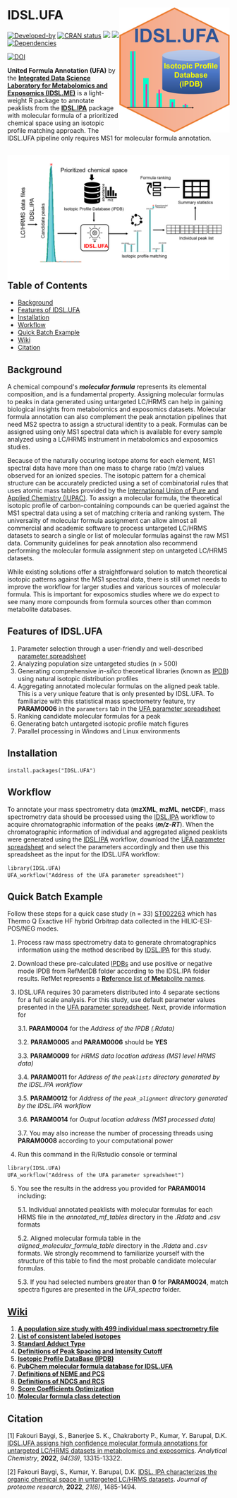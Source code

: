 # IDSL.UFA <img src='UFA_educational_files/Figures/IDSL.UFA-logo.PNG' width="250px" align="right" />

<!-- badges: start -->
[![Developed-by](https://img.shields.io/badge/Developed_by-Sadjad_Fakouri_Baygi-blue)](https://github.com/sajfb)
[![CRAN status](https://www.r-pkg.org/badges/version/IDSL.UFA)](https://cran.r-project.org/package=IDSL.UFA)
![](http://cranlogs.r-pkg.org/badges/IDSL.UFA?color=orange)
![](http://cranlogs.r-pkg.org/badges/grand-total/IDSL.UFA?color=brightgreen)
[![Dependencies](https://tinyverse.netlify.com/badge/IDSL.UFA)](https://cran.r-project.org/package=IDSL.UFA)


[![DOI](https://zenodo.org/badge/140601694.svg)](https://zenodo.org/record/7512923#.Y7m-DdXMJPY)
<!-- badges: end -->

**United Formula Annotation (UFA)** by the [**Integrated Data Science Laboratory for Metabolomics and Exposomics (IDSL.ME)**](https://www.idsl.me/) is a light-weight R package to annotate peaklists from the [**IDSL.IPA**](https://github.com/idslme/IDSL.IPA) package with molecular formula of a prioritized chemical space using an isotopic profile matching approach. The IDSL.UFA pipeline only requires MS1 for molecular formula annotation.

## <img src='UFA_educational_files/Figures/IDSL.UFA-TOC_Art.png' align="right" />

## Table of Contents

- [Background](https://github.com/idslme/IDSL.UFA#background)
- [Features of IDSL.UFA](https://github.com/idslme/IDSL.UFA#features-of-idslufa)
- [Installation](https://github.com/idslme/IDSL.UFA#installation)
- [Workflow](https://github.com/idslme/IDSL.UFA#workflow)
- [Quick Batch Example](https://github.com/idslme/IDSL.UFA#quick-batch-example)
- [Wiki](https://github.com/idslme/IDSL.UFA#wiki)
- [Citation](https://github.com/idslme/IDSL.UFA#citation)

## Background

A chemical compound's ***molecular formula*** represents its elemental composition, and is a fundamental property. Assigning molecular formulas to peaks in data generated using untargeted LC/HRMS can help in gaining biological insights from metabolomics and exposomics datasets. Molecular formula annotation can also complement the peak annotation pipelines that need MS2 spectra to assign a structural identity to a peak. Formulas can be assigned using only MS1 spectral data which is available for every sample analyzed using a LC/HRMS instrument in metabolomics and exposomics studies.  

Because of the naturally occuring isotope atoms for each element, MS1 spectral data have more than one mass to charge ratio (m/z) values observed for an ionized species. The isotopic pattern for a chemical structure can be accurately predicted using a set of combinatorial rules that uses atomic mass tables provided by the [International Union of Pure and Applied Chemistry (IUPAC)](https://www.isotopesmatter.com). To assign a molecular formula, the theoretical isotopic profile of carbon-containing compounds can be queried against the MS1 spectral data using a set of matching criteria and ranking system. The universality of molecular formula assignment can allow almost all commercial and academic software to process untargeted LC/HRMS datasets to search a single or list of molecular formulas against the raw MS1 data. Community guidelines for peak annotation also recommend performing the molecular formula assignment step on untargeted LC/HRMS datasets. 

While existing solutions offer a straightforward solution to match theoretical isotopic patterns against the MS1 spectral data, there is still unmet needs to improve the workflow for larger studies and various sources of molecular formula. This is important for exposomics studies where we do expect to see many more compounds from formula sources other than common metabolite databases.

## Features of IDSL.UFA

1) Parameter selection through a user-friendly and well-described [parameter spreadsheet](https://raw.githubusercontent.com/idslme/IDSL.UFA/main/UFA_parameters.xlsx)
2) Analyzing population size untargeted studies (n > 500)
3) Generating comprehensive *in-silico* theoretical libraries (known as [IPDB](https://github.com/idslme/IDSL.UFA/wiki/Isotopic-Profile-DataBase-(IPDB))) using natural isotopic distribution profiles
4) Aggregating annotated molecular formulas on the aligned peak table. This is a very unique feature that is only presented by IDSL.UFA. To familiarize with this statistical mass spectrometry feature, try **PARAM0006** in the `parameters` tab in the [UFA parameter spreadsheet](https://raw.githubusercontent.com/idslme/IDSL.UFA/main/UFA_parameters.xlsx)
5) Ranking candidate molecular formulas for a peak
6) Generating batch untargeted isotopic profile match figures
7) Parallel processing in Windows and Linux environments

## Installation

	install.packages("IDSL.UFA")

## Workflow

To annotate your mass spectrometry data (**mzXML**, **mzML**, **netCDF**), mass spectrometry data should be processed using the [IDSL.IPA](https://github.com/idslme/IDSL.IPA) workflow to acquire chromatographic information of the peaks (***m/z-RT***). When the chromatographic information of individual and aggregated aligned peaklists were generated using the [IDSL.IPA](https://github.com/idslme/IDSL.IPA) workflow, download the [UFA parameter spreadsheet](https://raw.githubusercontent.com/idslme/IDSL.UFA/main/UFA_parameters.xlsx) and select the parameters accordingly and then use this spreadsheet as the input for the IDSL.UFA workflow:

	library(IDSL.UFA)
	UFA_workflow("Address of the UFA parameter spreadsheet")

## Quick Batch Example

Follow these steps for a quick case study (n = 33) [ST002263](https://www.metabolomicsworkbench.org/data/DRCCMetadata.php?Mode=Study&StudyID=ST002263&DataMode=AllData&ResultType=1) which has Thermo Q Exactive HF hybrid Orbitrap data collected in the HILIC-ESI-POS/NEG modes. 

1. Process raw mass spectrometry data to generate chromatographics information using the method described by [IDSL.IPA](https://github.com/idslme/IDSL.IPA#quick-batch-example) for this study.

2. Download these pre-calculated [IPDBs](https://zenodo.org/record/7512923/preview/IPDB_v1.8.zip#tree_item16) and use positive or negative mode IPDB from RefMetDB folder according to the IDSL.IPA folder results. RefMet represents a [**Ref**erence list of **Met**abolite names](https://www.metabolomicsworkbench.org/databases/refmet/).

3. IDSL.UFA requires 30 parameters distributed into 4 separate sections for a full scale analysis. For this study, use default parameter values presented in the [UFA parameter spreadsheet](https://raw.githubusercontent.com/idslme/IDSL.UFA/main/UFA_parameters.xlsx). Next, provide information for 
	
	3.1. **PARAM0004** for the *Address of the IPDB (.Rdata)*
	
	3.2. **PARAM0005** and **PARAM0006** should be **YES**
	
	3.3. **PARAM0009** for *HRMS data location address (MS1 level HRMS data)*
	
	3.4. **PARAM0011** for *Address of the `peaklists` directory generated by the IDSL.IPA workflow*
	
	3.5. **PARAM0012** for *Address of the `peak_alignment` directory generated by the IDSL.IPA workflow*
	
	3.6. **PARAM0014** for *Output location address (MS1 processed data)*
	
	3.7. You may also increase the number of processing threads using **PARAM0008** according to your computational power

4. Run this command in the R/Rstudio console or terminal

```
library(IDSL.UFA)
UFA_workflow("Address of the UFA parameter spreadsheet")
```

5. You see the results in the address you provided for **PARAM0014** including:

	5.1. Individual annotated peaklists with molecular formulas for each HRMS file in the *annotated_mf_tables* directory in the *.Rdata* and *.csv* formats
	
	5.2. Aligned molecular formula table in the *aligned_molecular_formula_table* directory in the *.Rdata* and *.csv* formats. We strongly recommend to familiarize yourself with the structure of this table to find the most probable candidate molecular formulas.
	
	5.3. If you had selected numbers greater than **0** for **PARAM0024**, match spectra figures are presented in the *UFA_spectra* folder.

## [**Wiki**](https://github.com/idslme/IDSL.UFA/wiki)

1. [**A population size study with 499 individual mass spectrometry file**](https://github.com/idslme/IDSL.UFA/wiki/IDSL.UFA-for-MTBLS1684-study)
2. [**List of consistent labeled isotopes**](https://github.com/idslme/IDSL.UFA/wiki/Consistent-Labeled-Isotopes)
3. [**Standard Adduct Type**](https://github.com/idslme/IDSL.UFA/wiki/Standard-Adduct-Type)
4. [**Definitions of Peak Spacing and Intensity Cutoff**](https://github.com/idslme/IDSL.UFA/wiki/Peak-Spacing-and-Intensity-Cutoff)
5. [**Isotopic Profile DataBase (IPDB)**](https://github.com/idslme/IDSL.UFA/wiki/Isotopic-Profile-DataBase-(IPDB))
6. [**PubChem molecular formula database for IDSL.UFA**](https://github.com/idslme/IDSL.UFA/wiki/PubChem-molecular-formula-database-for-IDSL.UFA)
7. [**Definitions of NEME and PCS**](https://github.com/idslme/IDSL.UFA/wiki/NEME-PCS)
8. [**Definitions of NDCS and RCS**](https://github.com/idslme/IDSL.UFA/wiki/NDCS-RCS)
9. [**Score Coefficients Optimization**](https://github.com/idslme/IDSL.UFA/wiki/Score-Coefficients-Optimization)
10. [**Molecular formula class detection**](https://github.com/idslme/IDSL.UFA/wiki/Molecular-formula-class-detection)

## Citation

[1] Fakouri Baygi, S., Banerjee S. K., Chakraborty P., Kumar, Y. Barupal, D.K. [IDSL.UFA assigns high confidence molecular formula annotations for untargeted LC/HRMS datasets in metabolomics and exposomics](https://pubs.acs.org/doi/10.1021/acs.analchem.2c00563). *Analytical Chemistry*, **2022**, *94(39)*, 13315-13322.

[2] Fakouri Baygi, S., Kumar, Y. Barupal, D.K. [IDSL. IPA characterizes the organic chemical space in untargeted LC/HRMS datasets](https://pubs.acs.org/doi/10.1021/acs.jproteome.2c00120). *Journal of proteome research*, **2022**, *21(6)*, 1485-1494.
